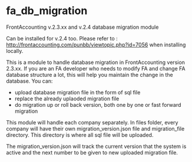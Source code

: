 # fa_db_migration
FrontAccounting v.2.3.xx and v.2.4 database migration module

Can be installed for v.2.4 too. Please refer to : http://frontaccounting.com/punbb/viewtopic.php?id=7056 when installing locally.

This is a module to handle database migration in FrontAccounting version 2.3.xx.
If you are an FA developer who needs to modify FA and change FA database structure a lot, this will help you maintain the change in the database.
You can:
- upload database migration file in the form of sql file
- replace the already uplaoded migration file
- do migration up or roll back version, both one by one or fast forward migration

This module will handle each company separately. In files folder, every company will have their own migration_version.json file and migration_file directory. This directory is where all sql file will be uploaded. 

The migration_version.json will track the current version that the system is active and the next number to be given to new uploaded migration file.
